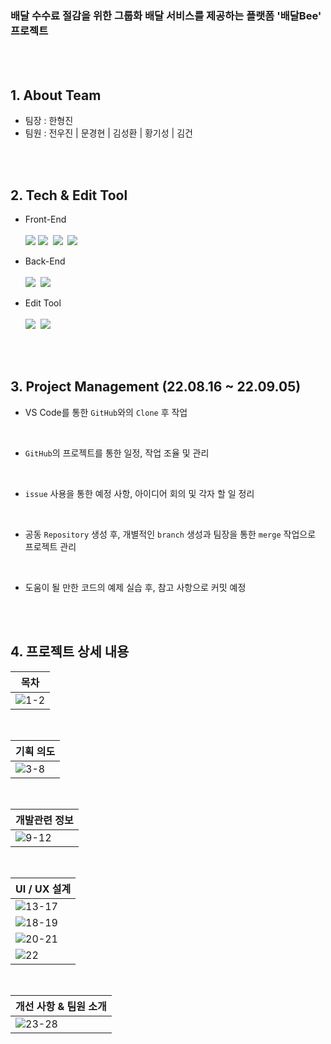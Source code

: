 

### <b>배달 수수료 절감을 위한 그룹화 배달 서비스를 제공하는 플랫폼 '배달Bee' 프로젝트</b>

<br><br>

## 1. About Team

- 팀장 : 한형진
- 팀원 : 전우진 | 문경현 | 김성환 | 황기성 | 김건

<br><br>

## 2. Tech & Edit Tool

- Front-End
  <br><br>
  <img src="https://img.shields.io/badge/HTML5-E34F26?style=for-the-badge&logo=HTML5&logoColor=white">&nbsp;<img src="https://img.shields.io/badge/CSS3-1572B6?style=for-the-badge&logo=CSS3&logoColor=white">&nbsp;
  <img src="https://img.shields.io/badge/JavaScript-F7DF1E?style=for-the-badge&logo=JavaScript&logoColor=424242">&nbsp;
  <img src="https://img.shields.io/badge/React-61DAFB?style=for-the-badge&logo=React&logoColor=black">


- Back-End
  <br><br>
  <img src="https://img.shields.io/badge/Node.js-339933?style=for-the-badge&logo=Node.js&logoColor=white">&nbsp;
  <img src="https://img.shields.io/badge/MySQL-4479A1?style=for-the-badge&logo=MySql&logoColor=white">


- Edit Tool
  <br><br>
  <img src="https://img.shields.io/badge/Visual Studio Code-007ACC?style=for-the-badge&logo=Visual Studio Code&logoColor=white">&nbsp;
  <img src="https://img.shields.io/badge/MySQL Workbanch-4479A1?style=for-the-badge&logo=MySql&logoColor=white">

<br><br>

## 3. Project Management (22.08.16 ~ 22.09.05)

- VS Code를 통한 `GitHub`와의 `Clone` 후 작업

<br>

- `GitHub`의 프로젝트를 통한 일정, 작업 조율 및 관리

<br>

- `issue` 사용을 통한 예정 사항, 아이디어 회의 및 각자 할 일 정리

<br>

- 공동 `Repository` 생성 후, 개별적인 `branch` 생성과 팀장을 통한 `merge` 작업으로 프로젝트 관리

<br>

- 도움이 될 만한 코드의 예제 실습 후, 참고 사항으로 커밋 예정

<br><br>

## 4. 프로젝트 상세 내용

<div align='center'>
  
  |목차|
  |---|
  |![1-2](https://user-images.githubusercontent.com/104360734/199129877-037d0271-e428-4155-b291-2487018c48b3.gif)|
  <br>
  
  |기획 의도|
  |---|
  |![3-8](https://user-images.githubusercontent.com/104360734/199129893-73d2c35c-23e6-40aa-ad18-1b4cc4f6068b.gif)|
  <br>
  
  |개발관련 정보|
  |---|
  |![9-12](https://user-images.githubusercontent.com/104360734/199129901-24fe2808-bd85-4811-8bc5-8f806e1048ec.gif)|
  <br>
  
  |UI / UX 설계|
  |---|
  |![13-17](https://user-images.githubusercontent.com/104360734/199013212-b404d328-3071-492d-aaab-f2e09d1b9d21.gif)|
  |![18-19](https://user-images.githubusercontent.com/104360734/199013086-c6d5e281-0a70-41ad-8692-65be2180fb1e.gif)|
  |![20-21](https://user-images.githubusercontent.com/104360734/199014137-65074100-4a03-40b4-aa57-f4859b0fd7c1.gif)|
  |![22](https://user-images.githubusercontent.com/104360734/199014155-fbd30b27-ed63-4cc4-9316-48c063fcdf44.gif)|
  <br>
  
  |개선 사항 & 팀원 소개|
  |---|
  |![23-28](https://user-images.githubusercontent.com/104360734/199014453-bb475a79-8393-4ee5-9655-54f6451f3c4a.gif)|

</div>
